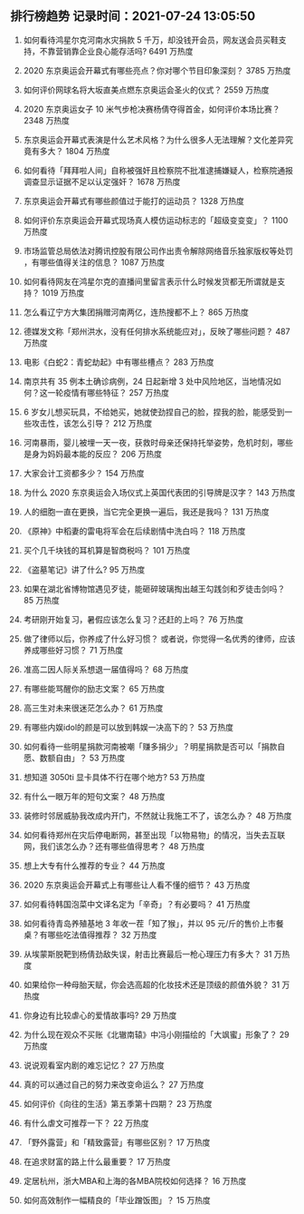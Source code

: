 
## 排行榜趋势 记录时间：2021-07-24 13:05:50
  
  1. 如何看待鸿星尔克河南水灾捐款 5 千万，却没钱开会员，网友送会员买鞋支持，不靠营销靠企业良心能存活吗? 6491 万热度
    
  2. 2020 东京奥运会开幕式有哪些亮点？你对哪个节目印象深刻？ 3785 万热度
    
  3. 如何评价网球名将大坂直美点燃东京奥运会圣火的仪式？ 2559 万热度
    
  4. 2020 东京奥运女子 10 米气步枪决赛杨倩夺得首金，如何评价本场比赛？ 2348 万热度
    
  5. 东京奥运会开幕式表演是什么艺术风格？为什么很多人无法理解？文化差异究竟有多大？ 1804 万热度
    
  6. 如何看待「拜拜啦人间」自称被强奸且检察院不批准逮捕嫌疑人，检察院通报调查显示证据不足以认定强奸？ 1678 万热度
    
  7. 东京奥运会开幕式有哪些颜值过于能打的运动员？ 1328 万热度
    
  8. 如何评价东京奥运会开幕式现场真人模仿运动标志的「超级变变变」？ 1100 万热度
    
  9. 市场监管总局依法对腾讯控股有限公司作出责令解除网络音乐独家版权等处罚 ，有哪些值得关注的信息？ 1087 万热度
    
  10. 如何看待网友在鸿星尔克的直播间里留言表示什么时候发货都无所谓就是支持？ 1019 万热度
    
  11. 怎么看辽宁方大集团捐赠河南两亿，连热搜都不上？ 865 万热度
    
  12. 德媒发文称「郑州洪水，没有任何排水系统能应对」，反映了哪些问题？ 487 万热度
    
  13. 电影《白蛇2：青蛇劫起》中有哪些槽点？ 283 万热度
    
  14. 南京共有 35 例本土确诊病例，24 日起新增 3 处中风险地区，当地情况如何？这一轮疫情有哪些特征？ 257 万热度
    
  15. 6 岁女儿想买玩具，不给她买，她就使劲捏自己的脸，捏我的脸，能感受到一些攻击性，该怎么引导？ 212 万热度
    
  16. 河南暴雨，婴儿被埋一天一夜，获救时母亲还保持托举姿势，危机时刻，哪些是身为妈妈最本能的反应？ 206 万热度
    
  17. 大家会计工资都多少？ 154 万热度
    
  18. 为什么 2020 东京奥运会入场仪式上英国代表团的引导牌是汉字？ 143 万热度
    
  19. 人的细胞一直在更换，当它完全更换一遍后，我还是我吗？ 131 万热度
    
  20. 《原神》中稻妻的雷电将军会在后续剧情中洗白吗？ 118 万热度
    
  21. 买个几千块钱的耳机算是智商税吗？ 101 万热度
    
  22. 《盗墓笔记》讲了什么? 95 万热度
    
  23. 如果在湖北省博物馆遇见歹徒，能砸碎玻璃掏出越王勾践剑和歹徒击剑吗？ 85 万热度
    
  24. 考研刚开始复习，暑假应该怎么复习？还赶的上吗？ 76 万热度
    
  25. 做了律师以后，你养成了什么好习惯？ 或者说，你觉得一名优秀的律师，应该养成哪些好习惯？ 71 万热度
    
  26. 准高二因人际关系想退一届值得吗？ 68 万热度
    
  27. 有哪些能骂醒你的励志文案？ 65 万热度
    
  28. 高三生对未来很迷茫怎么办？ 61 万热度
    
  29. 有哪些内娱idol的颜是可以放到韩娱一决高下的？ 53 万热度
    
  30. 如何看待一些明星捐款河南被嘲「赚多捐少」？明星捐款是否可以「捐款自愿、数额自由」？ 53 万热度
    
  31. 想知道 3050ti 显卡具体不行在哪个地方? 53 万热度
    
  32. 有什么一眼万年的短句文案？ 48 万热度
    
  33. 装修时邻居威胁我改成内开门，不然就让我施工不了，该怎么办？ 48 万热度
    
  34. 如何看待郑州在灾后停电断网，甚至出现「以物易物」的情况，当失去互联网，我们该怎么办？还有哪些值得思考？ 48 万热度
    
  35. 想上大专有什么推荐的专业？ 44 万热度
    
  36. 2020 东京奥运会开幕式上有哪些让人看不懂的细节？ 43 万热度
    
  37. 如何看待韩国泡菜中文译名定为「辛奇」？有必要吗？ 41 万热度
    
  38. 如何看待青岛养殖基地 3 年收一茬「知了猴」，并以 95 元/斤的售价上市餐桌？有哪些吃法值得推荐？ 32 万热度
    
  39. 从埃蒙斯脱靶到杨倩劲敌失误，射击比赛最后一枪心理压力有多大？ 31 万热度
    
  40. 如果给你一种母胎天赋，你会选高超的化妆技术还是顶级的颜值外貌？ 31 万热度
    
  41. 你身边有比较虐心的爱情故事吗? 29 万热度
    
  42. 为什么现在观众不买账《北辙南辕》中冯小刚描绘的「大飒蜜」形象了？ 29 万热度
    
  43. 说说观看室内剧的难忘记忆？ 27 万热度
    
  44. 真的可以通过自己的努力来改变命运么？ 27 万热度
    
  45. 如何评价《向往的生活》第五季第十四期？ 23 万热度
    
  46. 有什么虐文可推荐一下？ 22 万热度
    
  47. 「野外露营」和「精致露营」有哪些区别？ 17 万热度
    
  48. 在追求财富的路上什么最重要？ 17 万热度
    
  49. 定居杭州，浙大MBA和上海的各MBA院校如何选择？ 16 万热度
    
  50. 如何高效制作一幅精良的「毕业蹭饭图」？ 15 万热度
    